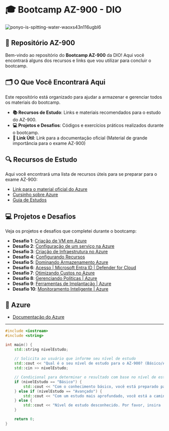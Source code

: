 # 🎓 Bootcamp AZ-900 - DIO 

![ponyo-is-spitting-water-waoxs43n116ugbl6](https://github.com/user-attachments/assets/ee4e05da-7a82-4acf-99f8-6d42eea96ea9)

## 📁 Repositório AZ-900

Bem-vindo ao repositório do **Bootcamp AZ-900** da DIO! Aqui você encontrará alguns dos recursos e links que vou utilizar para concluir o bootcamp.

## 🗂️ O Que Você Encontrará Aqui

Este repositório está organizado para ajudar a armazenar e gerenciar todos os materiais do bootcamp.

- **📚 Recursos de Estudo**: Links e materiais recomendados para o estudo do AZ-900.
- **💻 Projetos e Desafios**: Códigos e exercícios práticos realizados durante o bootcamp.
- **🔗 Link Útil**: Link para a documentação oficial (Material de grande importância para o exame AZ-900)

## 🔍 Recursos de Estudo

Aqui você encontrará uma lista de recursos úteis para se preparar para o exame AZ-900:

- [Link para o material oficial do Azure](https://docs.microsoft.com/azure/)
- [Cursinho sobre Azure](https://www.youtube.com/watch?v=h5PNYnwApkM&list=LL&index=9)
- [Guia de Estudos](https://medium.com/@shalinds/my-two-week-journey-to-passing-the-az-900-exam-122f5f1e3732)

## 💻 Projetos e Desafios

Veja os projetos e desafios que completei durante o bootcamp:

- **Desafio 1**: [Criação de VM em Azure](https://github.com/GuylhermeI/desafio-azure-dio/blob/main/Desafio%2301%20-%20Cria%C3%A7%C3%A3o-de-VM-em-Azure.md)
- **Desafio 2**: [Configuração de um serviço na Azure](https://github.com/GuylhermeI/desafio-azure-dio/blob/main/Desafio%2302%20-%20Inst%C3%A2ncia%20de%20Banco%20de%20Dados.md)
- **Desafio 3**: [Criação de Infraestrutura no Azure](https://github.com/GuylhermeI/desafio-azure-dio/blob/main/Desafio%2303%20-%20Construindo-Arquiteturas_no_Azure.md)
- **Desafio 4**: [Configurando Recursos](https://github.com/GuylhermeI/desafio-azure-dio/blob/main/Desafio%2304%20-%20Configurando-Recursos.md)
- **Desafio 5**: [Dominando Armazenamento Azure](https://github.com/GuylhermeI/desafio-azure-dio/blob/main/Desafio%2305%20-%20Dominando-Armazenamento-Azure.md)
- **Desafio 6**: [Acesso | Microsoft Entra ID | Defender for Cloud](https://github.com/GuylhermeI/desafio-azure-dio/blob/main/Desafio%2306%20-%20Identidade-Acesso-Seguran%C3%A7a.md)
- **Desafio 7**: [Otimizando Custos no Azure](https://github.com/GuylhermeI/desafio-azure-dio/blob/main/Desafio%2307%20-%20Otimizando-Custos-Azure.md)
- **Desafio 8**: [Gerenciando Políticas | Azure](https://github.com/GuylhermeI/desafio-azure-dio/blob/main/Desafio%2308%20-%20Gerenciando-Pol%C3%ADticas-Acesso-Azure.md)
- **Desafio 9**: [Ferramentas de Implantação | Azure](https://github.com/GuylhermeI/desafio-azure-dio/blob/main/Desafio%2309%20-%20Ferramentas-De-Implanta%C3%A7%C3%A3o.md)
- **Desafio 10**: [Monitoramento Inteligente | Azure](https://github.com/GuylhermeI/desafio-azure-dio/blob/main/Desafio%2310%20-%20Monitoramento-Inteligente.md)

## 🔗 Azure

- [Documentação do Azure](https://docs.microsoft.com/azure/)

---

```cpp
#include <iostream>
#include <string>

int main() {
    std::string nivelEstudo;
    
    // Solicita ao usuário que informe seu nível de estudo
    std::cout << "Qual é o seu nível de estudo para o AZ-900? (Básico/Avançado): ";
    std::cin >> nivelEstudo;

    // Condicional para determinar o resultado com base no nível de estudo
    if (nivelEstudo == "Básico") {
        std::cout << "Com o conhecimento básico, você está preparado para passar no AZ-900!" << std::endl;
    } else if (nivelEstudo == "Avançado") {
        std::cout << "Com um estudo mais aprofundado, você está a caminho de se tornar um especialista em Azure!" << std::endl;
    } else {
        std::cout << "Nível de estudo desconhecido. Por favor, insira 'Básico' ou 'Avançado'." << std::endl;
    }

    return 0;
}

```
